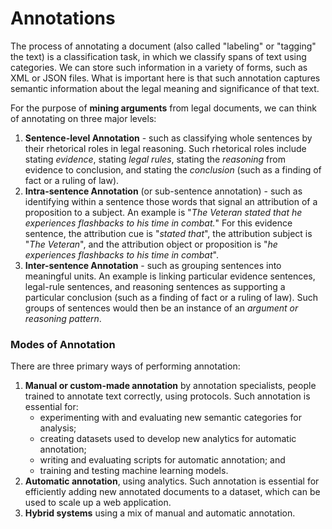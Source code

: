 # Annotations

The process of annotating a document (also called "labeling" or "tagging" the text) is a classification task, in which we classify spans of text using categories. We can store such information in a variety of forms, such as XML or JSON files. What is important here is that such annotation captures semantic information about the legal meaning and significance of that text.

For the purpose of **mining arguments** from legal documents, we can think of annotating on three major levels:
1. **Sentence-level Annotation** - such as classifying whole sentences by their rhetorical roles in legal reasoning. Such rhetorical roles include stating _evidence_, stating _legal rules_, stating the _reasoning_ from evidence to conclusion, and stating the _conclusion_ (such as a finding of fact or a ruling of law).
2. **Intra-sentence Annotation** (or sub-sentence annotation) - such as identifying within a sentence those words that signal an attribution of a proposition to a subject. An example is "_The Veteran stated that he experiences flashbacks to his time in combat._" For this evidence sentence, the attribution cue is "_stated that_", the attribution subject is "_The Veteran_", and the attribution object or proposition is "_he experiences flashbacks to his time in combat_".
3. **Inter-sentence Annotation** - such as grouping sentences into meaningful units. An example is linking particular evidence sentences, legal-rule sentences, and reasoning sentences as supporting a particular conclusion (such as a finding of fact or a ruling of law). Such groups of sentences would then be an instance of an _argument or reasoning pattern_.

### Modes of Annotation
There are three primary ways of performing annotation:
1. **Manual or custom-made annotation** by annotation specialists, people trained to annotate text correctly, using protocols. Such annotation is essential for:
    - experimenting with and evaluating new semantic categories for analysis;
    - creating datasets used to develop new analytics for automatic annotation;
    - writing and evaluating scripts for automatic annotation; and
    - training and testing machine learning models.
2. **Automatic annotation**, using analytics. Such annotation is essential for efficiently adding new annotated documents to a dataset, which can be used to scale up a web application.
3. **Hybrid systems** using a mix of manual and automatic annotation.

